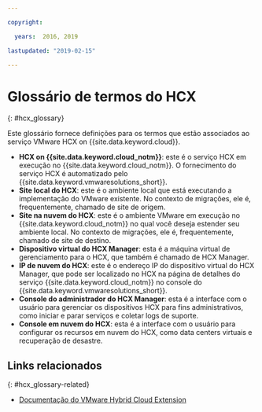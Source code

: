 ```yaml
---

copyright:

  years:  2016, 2019

lastupdated: "2019-02-15"

---
```


# Glossário de termos do HCX
{: #hcx_glossary}

Este glossário fornece definições para os termos que estão associados ao serviço VMware HCX on {{site.data.keyword.cloud}}.

* **HCX on {{site.data.keyword.cloud_notm}}**: este é o serviço HCX em execução no {{site.data.keyword.cloud_notm}}. O fornecimento do serviço HCX é automatizado pelo {{site.data.keyword.vmwaresolutions_short}}.
* **Site local do HCX**: este é o ambiente local que está executando a implementação do VMware existente. No contexto de migrações, ele é, frequentemente, chamado de site de origem.
* **Site na nuvem do HCX**: este é o ambiente VMware em execução no {{site.data.keyword.cloud_notm}} no qual você deseja estender seu ambiente local. No contexto de migrações, ele é, frequentemente, chamado de site de destino.
* **Dispositivo virtual do HCX Manager**: esta é a máquina virtual de gerenciamento para o HCX, que também é chamado de HCX Manager.
* **IP de nuvem do HCX**: este é o endereço IP do dispositivo virtual do HCX Manager, que pode ser localizado no HCX na página de detalhes do serviço {{site.data.keyword.cloud_notm}} no console do {{site.data.keyword.vmwaresolutions_short}}.
* **Console do administrador do HCX Manager**: esta é a interface com o usuário para gerenciar os dispositivos HCX para fins administrativos, como iniciar e parar serviços e coletar logs de suporte.
* **Console em nuvem do HCX**: esta é a interface com o usuário para configurar os recursos em nuvem do HCX, como data centers virtuais e recuperação de desastre.

## Links relacionados
{: #hcx_glossary-related}

* [Documentação do VMware Hybrid Cloud Extension](https://cloud.vmware.com/vmware-hcx/resources)
